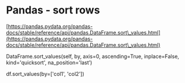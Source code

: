 # Pandas - sort rows

[https://pandas.pydata.org/pandas-docs/stable/reference/api/pandas.DataFrame.sort\_values.html](https://pandas.pydata.org/pandas-docs/stable/reference/api/pandas.DataFrame.sort\_values.html)

DataFrame.sort\_values(self, by, axis=0, ascending=True, inplace=False, kind='quicksort', na\_position='last’)

df.sort\_values(by=\['col1', 'col2'])
